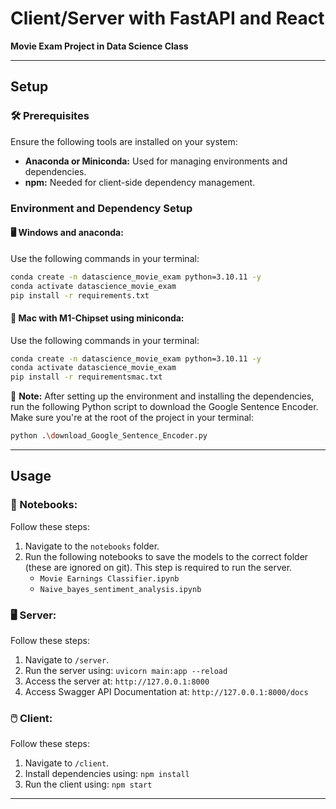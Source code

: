 # Client/Server with FastAPI and React

**Movie Exam Project in Data Science Class**

---

## Setup

### 🛠️ Prerequisites

Ensure the following tools are installed on your system:

- **Anaconda or Miniconda:** Used for managing environments and dependencies.
- **npm:** Needed for client-side dependency management.

### Environment and Dependency Setup

#### 🖥️ Windows and anaconda:

Use the following commands in your terminal:

```bash
conda create -n datascience_movie_exam python=3.10.11 -y
conda activate datascience_movie_exam
pip install -r requirements.txt
```

#### 🍎 Mac with M1-Chipset using miniconda:

Use the following commands in your terminal:

```bash
conda create -n datascience_movie_exam python=3.10.11 -y
conda activate datascience_movie_exam
pip install -r requirementsmac.txt
```

📝 **Note:** After setting up the environment and installing the dependencies, run the following Python script to download the Google Sentence Encoder. Make sure you're at the root of the project in your terminal:

```bash
python .\download_Google_Sentence_Encoder.py
```

---

## Usage

### 📓 Notebooks:

Follow these steps:

1. Navigate to the `notebooks` folder.
2. Run the following notebooks to save the models to the correct folder (these are ignored on git). This step is required to run the server.
   - `Movie Earnings Classifier.ipynb`
   - `Naive_bayes_sentiment_analysis.ipynb`

### 🖥️ Server:

Follow these steps:

1. Navigate to `/server`.
2. Run the server using: `uvicorn main:app --reload`
3. Access the server at: `http://127.0.0.1:8000`
4. Access Swagger API Documentation at: `http://127.0.0.1:8000/docs`

### 🖱️ Client:

Follow these steps:

1. Navigate to `/client`.
2. Install dependencies using: `npm install`
3. Run the client using: `npm start`

---




